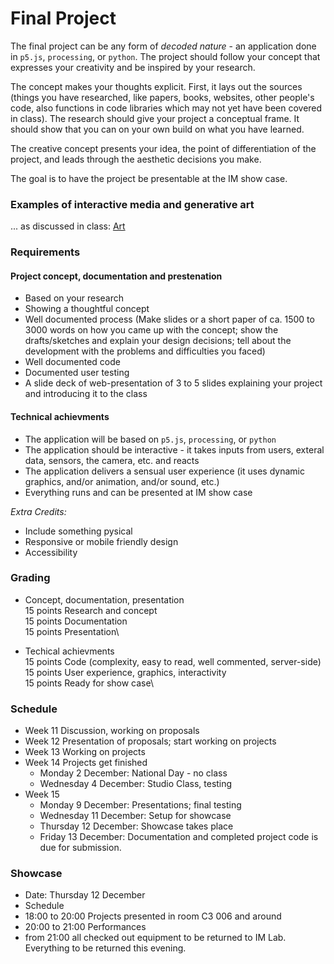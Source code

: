 # Final Project

The final project can be any form of *decoded nature* - an application done in `p5.js`, `processing`, or `python`. The project should follow your concept that expresses your creativity and be inspired by your research.

The concept makes your thoughts explicit. First, it lays out the sources (things you have researched, like papers, books, websites, other people's code, also functions in code libraries which may not yet have been covered in class). The research should give your project a conceptual frame. It should show that you can on your own build on what you have learned.

The creative concept presents your idea, the point of differentiation of the project, and leads through the aesthetic decisions you make.

The goal is to have the project be presentable at the IM show case.

### Examples of interactive media and generative art
... as discussed in class:
[Art](/10_Final_Project/Art.md)

### Requirements

#### Project concept, documentation and prestenation
- Based on your research
- Showing a thoughtful concept
- Well documented process (Make slides or a short paper of ca. 1500 to 3000 words on how you came up with the concept; show the drafts/sketches and explain your design decisions; tell about the development with the problems and difficulties you faced)
- Well documented code
- Documented user testing
- A slide deck of web-presentation of 3 to 5 slides explaining your project and introducing it to the class

#### Technical achievments
- The application will be based on `p5.js`, `processing`, or `python`
- The application should be interactive - it takes inputs from users, exteral data, sensors, the camera, etc. and reacts
- The application delivers a sensual user experience (it uses dynamic graphics, and/or animation, and/or sound, etc.)
- Everything runs and can be presented at IM show case

*Extra Credits:*
- Include something pysical
- Responsive or mobile friendly design
- Accessibility

### Grading

- Concept, documentation, presentation\
  15 points Research and concept\
  15 points Documentation\
  15 points Presentation\ 

- Techical achievments\
  15 points Code (complexity, easy to read, well commented, server-side)\
  15 points User experience, graphics, interactivity\
  15 points Ready for show case\
  
  
 ### Schedule
 - Week 11  Discussion, working on proposals
 - Week 12  Presentation of proposals; start working on projects
 - Week 13  Working on projects
 - Week 14  Projects get finished
    - Monday 2 December: National Day - no class
    - Wednesday 4 December: Studio Class, testing
 - Week 15
    - Monday 9 December: Presentations; final testing
    - Wednesday 11 December: Setup for showcase
    - Thursday 12 December: Showcase takes place
    - Friday 13 December: Documentation and completed project code is due for submission.
    
 ### Showcase
 - Date: Thursday 12 December
 - Schedule
  - 18:00 to 20:00  Projects presented in room C3 006 and around
  - 20:00 to 21:00  Performances
  - from 21:00  all checked out equipment to be returned to IM Lab. Everything to be returned this evening.
